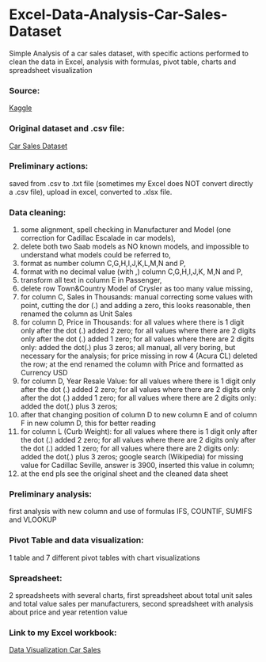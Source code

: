 # Excel-Data-Analysis-Car-Sales-Dataset
Simple Analysis of a car sales dataset, with specific actions performed to clean the data in Excel, analysis with formulas, pivot table, charts and spreadsheet visualization
### Source:
[Kaggle](https://www.kaggle.com/)
### Original dataset and .csv file:
[Car Sales Dataset](https://www.kaggle.com/gagandeep16/car-sales)
### Preliminary actions: 
saved from .csv to .txt file (sometimes my Excel does NOT convert directly a .csv file), upload in excel, converted to .xlsx file.
### Data cleaning: 
1. some alignment, spell checking in Manufacturer and Model (one correction for Cadillac Escalade in car models), 
2. delete both two Saab models as NO known models, and impossible to understand what models could be referred to,
3. format as number column C,G,H,I,J,K,L,M,N and P, 
4. format with no decimal value (with ,) column C,G,H,I,J,K, M,N and P, 
5. transform all text in column E in Passenger, 
6. delete row Town&Country Model of Crysler as too many value missing, 
7. for column C, Sales in Thousands: manual correcting some values with point, cutting the dor (.) and adding a zero, this looks reasonable, then renamed the column as Unit Sales
8. for column D, Price in Thousands: for all values where there is 1 digit only after the dot (.) added 2 zero; for all values where there are 2 digits only after the dot (.) added 1 zero; for all values where there are 2 digits only: added the dot(.) plus 3 zeros; all manual, all very boring, but necessary for the analysis; for price missing in row 4 (Acura CL) deleted the row; at the end renamed the column with Price and formatted as Currency USD
9. for column D, Year Resale Value: for all values where there is 1 digit only after the dot (.) added 2 zero; for all values where there are 2 digits only after the dot (.) added 1 zero; for all values where there are 2 digits only: added the dot(.) plus 3 zeros; 
10. after that changing position of column D to new column E and of column F in new column D, this for better reading
11. for column L (Curb Weight): for all values where there is 1 digit only after the dot (.) added 2 zero; for all values where there are 2 digits only after the dot (.) added 1 zero; for all values where there are 2 digits only: added the dot(.) plus 3 zeros; google search (Wikipedia) for missing value for Cadillac Seville, answer is 3900, inserted this value in column;
12. at the end pls see the original sheet and the cleaned data sheet
### Preliminary analysis: 
first analysis with new column and use of formulas IFS, COUNTIF, SUMIFS and VLOOKUP
### Pivot Table and data visualization: 
1 table and 7 different pivot tables with chart visualizations
### Spreadsheet: 
2 spreadsheets with several charts, first spreadsheet about total unit sales and total value sales per manufacturers, second spreadsheet with analysis about price and year retention value
### Link to my Excel workbook:
[Data Visualization Car Sales ](https://1drv.ms/x/s!Ajw--mdpw7pbgZlGXnLRrjKCmHfqcw?e=7Qrjsp)

